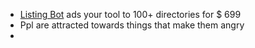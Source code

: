 
- [Listing Bot](https://listingbott.com/?ref=allgpts) ads your tool to 100+ directories for $ 699
- Ppl are attracted towards things that make them angry
- 